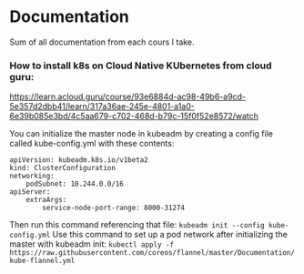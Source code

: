 # Documentation
Sum of all documentation from each cours I take. 

### How to install k8s on Cloud Native KUbernetes from cloud guru:
https://learn.acloud.guru/course/93e6884d-ac98-49b6-a9cd-5e357d2dbb41/learn/317a36ae-245e-4801-a1a0-6e39b085e3bd/4c5aa679-c702-468d-b79c-15f0f52e8572/watch

You can initialize the master node in kubeadm by creating a config file called kube-config.yml with these contents:
```
apiVersion: kubeadm.k8s.io/v1beta2
kind: ClusterConfiguration
networking:
    podSubnet: 10.244.0.0/16
apiServer:
    extraArgs:
        service-node-port-range: 8000-31274
```
Then run this command referencing that file:
    `kubeadm init --config kube-config.yml`
Use this command to set up a pod network after initializing the master with kubeadm init:
    `kubectl apply -f https://raw.githubusercontent.com/coreos/flannel/master/Documentation/kube-flannel.yml`